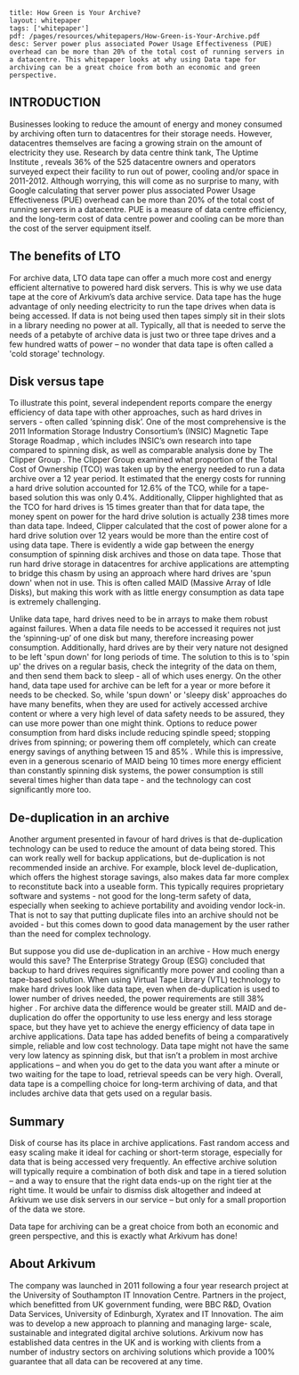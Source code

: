 ```title: How Green is Your Archive?layout: whitepapertags: ['whitepaper']pdf: /pages/resources/whitepapers/How-Green-is-Your-Archive.pdfdesc: Server power plus associated Power Usage Effectiveness (PUE) overhead can be more than 20% of the total cost of running servers in a datacentre. This whitepaper looks at why using Data tape for archiving can be a great choice from both an economic and green perspective.```## INTRODUCTIONBusinesses looking to reduce the amount of energy and money consumed by archiving often turn to datacentres for their storage needs. However, datacentres themselves are facing a growing strain on the amount of electricity they use. Research by data centre think tank, The Uptime Institute , reveals 36% of the 525 datacentre owners and operators surveyed expect their facility to run out of power, cooling and/or space in 2011-2012. Although worrying, this will come as no surprise to many, with Google  calculating that server power plus associated Power Usage Effectiveness (PUE) overhead can be more than 20% of the total cost of running servers in a datacentre. PUE is a measure of data centre efficiency, and the long-term cost of data centre power and cooling can be more than the cost of the server equipment itself.## The benefits of LTOFor archive data, LTO data tape can offer a much more cost and energy efficient alternative to powered hard disk servers. This is why we use data tape at the core of Arkivum’s data archive service. Data tape has the huge advantage of only needing electricity to run the tape drives when data is being accessed. If data is not being used then tapes simply sit in their slots in a library needing no power at all. Typically, all that is needed to serve the needs of a petabyte of archive data is just two or three tape drives and a few hundred watts of power – no wonder that data tape is often called a 'cold storage' technology.## Disk versus tapeTo illustrate this point, several independent reports compare the energy efficiency of data tape with other approaches, such as hard drives in servers - often called ‘spinning disk’. One of the most comprehensive is the 2011 Information Storage Industry Consortium’s (INSIC) Magnetic Tape Storage Roadmap , which includes INSIC’s own research into tape compared to spinning disk, as well as comparable analysis done by The Clipper Group . The Clipper Group examined what proportion of the Total Cost of Ownership (TCO) was taken up by the energy needed to run a data archive over a 12 year period. It estimated that the energy costs for running a hard drive solution accounted for 12.6% of the TCO, while for a tape-based solution this was only 0.4%.Additionally, Clipper highlighted that as the TCO for hard drives is 15 times greater than that for data tape, the money spent on power for the hard drive solution is actually 238 times more than data tape. Indeed, Clipper calculated that the cost of power alone for a hard drive solution over 12 years would be more than the entire cost of using data tape.There is evidently a wide gap between the energy consumption of spinning disk archives and those on data tape. Those that run hard drive storage in datacentres for archive applications are attempting to bridge this chasm by using an approach where hard drives are 'spun down' when not in use. This is often called MAID (Massive Array of Idle Disks), but making this work with as little energy consumption as data tape is extremely challenging.Unlike data tape, hard drives need to be in arrays to make them robust against failures. When a data file needs to be accessed it requires not just the ‘spinning-up’ of one disk but many, therefore increasing power consumption. Additionally, hard drives are by their very nature not designed to be left 'spun down' for long periods of time.The solution to this is to 'spin up' the drives on a regular basis, check the integrity of the data on them, and then send them back to sleep - all of which uses energy. On the other hand, data tape used for archive can be left for a year or more before it needs to be checked. So, while 'spun down' or 'sleepy disk' approaches do have many benefits, when they are used for actively accessed archive content or where a very high level of data safety needs to be assured, they can use more power than one might think.Options to reduce power consumption from hard disks include reducing spindle speed; stopping drives from spinning; or powering them off completely, which can create energy savings of anything between 15 and 85% . While this is impressive, even in a generous scenario of MAID being 10 times more energy efficient than constantly spinning disk systems, the power consumption is still several times higher than data tape - and the technology can cost significantly more too.## De-duplication in an archiveAnother argument presented in favour of hard drives is that de-duplication technology can be used to reduce the amount of data being stored. This can work really well for backup applications, but de-duplication is not recommended inside an archive. For example, block level de-duplication, which offers the highest storage savings, also makes data far more complex to reconstitute back into a useable form. This typically requires proprietary software and systems - not good for the long-term safety of data, especially when seeking to achieve portability and avoiding vendor lock-in. That is not to say that putting duplicate files into an archive should not be avoided - but this comes down to good data management by the user rather than the need for complex technology.But suppose you did use de-duplication in an archive - How much energy would this save? The Enterprise Strategy Group (ESG) concluded that backup to hard drives requires significantly more power and cooling than a tape-based solution. When using Virtual Tape Library (VTL) technology to make hard drives look like data tape, even when de-duplication is used to lower number of drives needed, the power requirements are still 38% higher . For archive data the difference would be greater still.MAID and de-duplication do offer the opportunity to use less energy and less storage space, but they have yet to achieve the energy efficiency of data tape in archive applications. Data tape has added benefits of being a comparatively simple, reliable and low cost technology. Data tape might not have the same very low latency as spinning disk, but that isn’t a problem in most archive applications – and when you do get to the data you want after a minute or two waiting for the tape to load, retrieval speeds can be very high. Overall, data tape is a compelling choice for long-term archiving of data, and that includes archive data that gets used on a regular basis.## SummaryDisk of course has its place in archive applications. Fast random access and easy scaling make it ideal for caching or short-term storage, especially for data that is being accessed very frequently. An effective archive solution will typically require a combination of both disk and tape in a tiered solution – and a way to ensure that the right data ends-up on the right tier at the right time. It would be unfair to dismiss disk altogether and indeed at Arkivum we use disk servers in our service – but only for a small proportion of the data we store.Data tape for archiving can be a great choice from both an economic and green perspective, and this is exactly what Arkivum has done!## About ArkivumThe company was launched in 2011 following a four year research project at the University of Southampton IT Innovation Centre. Partners in the project, which benefitted from UK government funding, were BBC R&D, Ovation Data Services, University of Edinburgh, Xyratex and IT Innovation. The aim was to develop a new approach to planning and managing large- scale, sustainable and integrated digital archive solutions.Arkivum now has established data centres in the UK and is working with clients from a number of industry sectors on archiving solutions which provide a 100% guarantee that all data can be recovered at any time.
